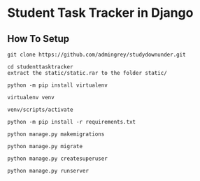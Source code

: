 # Student Task Tracker in Django


## How To Setup
```
git clone https://github.com/admingrey/studydownunder.git
```
```
cd studenttasktracker
extract the static/static.rar to the folder static/
```
```
python -m pip install virtualenv
```
```
virtualenv venv
```
```
venv/scripts/activate
```
```
python -m pip install -r requirements.txt
```
```
python manage.py makemigrations
```
```
python manage.py migrate
```
```
python manage.py createsuperuser
```
```
python manage.py runserver
```
